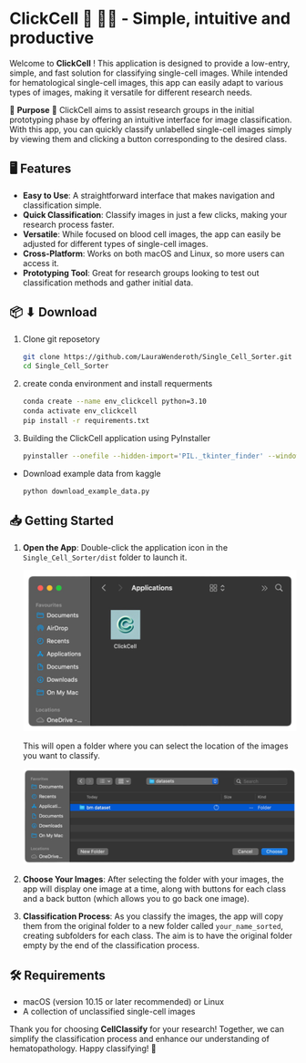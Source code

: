 # ClickCell 🦠 📸🧬 - Simple, intuitive and productive

Welcome to **ClickCell** ! This application is designed to provide a low-entry, simple, and fast solution for classifying single-cell images. While intended for hematological single-cell images, this app can easily adapt to various types of images, making it versatile for different research needs.

🚀 **Purpose** 🚀 ClickCell aims to assist research groups in the initial prototyping phase by offering an intuitive interface for image classification. With this app, you can quickly classify unlabelled single-cell images simply by viewing them and clicking a button corresponding to the desired class.

## 🖥️ Features

- **Easy to Use**: A straightforward interface that makes navigation and classification simple.
- **Quick Classification**: Classify images in just a few clicks, making your research process faster.
- **Versatile**: While focused on blood cell images, the app can easily be adjusted for different types of single-cell images.
- **Cross-Platform**: Works on both macOS and Linux, so more users can access it.
- **Prototyping Tool**: Great for research groups looking to test out classification methods and gather initial data.

## 📦 ⬇  Download

1. Clone git reposetory

    ```bash
    git clone https://github.com/LauraWenderoth/Single_Cell_Sorter.git
    cd Single_Cell_Sorter
    ```

2. create conda environment and install requerments

    ```bash
    conda create --name env_clickcell python=3.10
    conda activate env_clickcell
    pip install -r requirements.txt
    ```

3. Building the ClickCell application using PyInstaller

    ```bash
    pyinstaller --onefile --hidden-import='PIL._tkinter_finder' --windowed --icon=icon.ico ClickCell.py
    ```

- Download example data from kaggle

    ```bash
    python download_example_data.py
    ```

## 📥 Getting Started

1. **Open the App**: Double-click the application icon in the ``Single_Cell_Sorter/dist`` folder to launch it.  

    ![CellSorter Application Screenshot](/images/open_app.png)

    This will open a folder where you can select the location of the images you want to classify.

    ![CellSorter Folder Select](/images/select.png)

3. **Choose Your Images**: After selecting the folder with your images, the app will display one image at a time, along with buttons for each class and a back button (which allows you to go back one image).
4. **Classification Process**: As you classify the images, the app will copy them from the original folder to a new folder called `your_name_sorted`, creating subfolders for each class. The aim is to have the original folder empty by the end of the classification process.

## 🛠️ Requirements

- macOS (version 10.15 or later recommended) or Linux
- A collection of unclassified single-cell images

Thank you for choosing **CellClassify** for your research! Together, we can simplify the classification process and enhance our understanding of hematopathology. Happy classifying! 🎉
